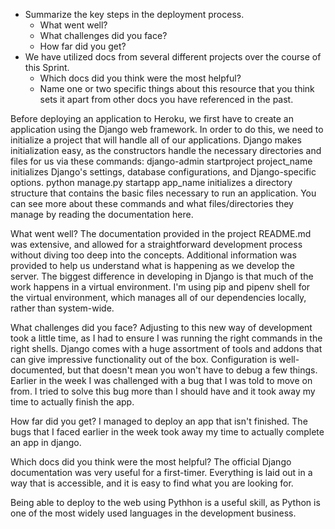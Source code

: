 - Summarize the key steps in the deployment process. 
  - What went well?
  - What challenges did you face? 
  - How far did you get?
- We have utilized docs from several different projects over the course of this Sprint.
  - Which docs did you think were the most helpful? 
  - Name one or two specific things about this resource that you think sets it apart from other docs you have referenced in the past. 

Before deploying an application to Heroku, we first have to create an application using the Django web framework. In order to do this, we need to initialize a project that will handle all of our applications. Django makes initialization easy, as the constructors handle the necessary directories and files for us via these commands: django-admin startproject project_name initializes Django's settings, database configurations, and Django-specific options. python manage.py startapp app_name initializes a directory structure that contains the basic files necessary to run an application. You can see more about these commands and what files/directories they manage by reading the documentation here.

What went well? The documentation provided in the project README.md was extensive, and allowed for a straightforward development process without diving too deep into the concepts. Additional information was provided to help us understand what is happening as we develop the server. The biggest difference in developing in Django is that much of the work happens in a virtual environment. I'm using pip and pipenv shell for the virtual environment, which manages all of our dependencies locally, rather than system-wide.

What challenges did you face? Adjusting to this new way of development took a little time, as I had to ensure I was running the right commands in the right shells. Django comes with a huge assortment of tools and addons that can give impressive functionality out of the box. Configuration is well-documented, but that doesn't mean you won't have to debug a few things. Earlier in the week I was challenged with a bug that I was told to move on from. I tried to solve this bug more than I should have and it took away my time to actually finish the app.

How far did you get? I managed to deploy an app that isn't finished. The bugs that I faced earlier in the week took away my time to actually complete an app in django.

Which docs did you think were the most helpful? The official Django documentation was very useful for a first-timer. Everything is laid out in a way that is accessible, and it is easy to find what you are looking for.

Being able to deploy to the web using Pythhon is a useful skill, as Python is one of the most widely used languages in the development business.